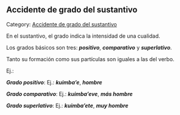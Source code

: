 ## Accidente de grado del sustantivo

Category: [Accidente de grado del sustantivo](http://descubrircorrientes.com.ar/2012/index.php/2426-diccionario-guarani/gramatica-elemental-de-la-lengua-guarani/nociones-elementales-de-fonologia-guarani/8-accidentes-del-sustantivo/clasificacion-de-los-accidentes-del-sustantivo/accidente-de-grado-del-sustantivo)

En el sustantivo, el grado indica la intensidad de una cualidad.

Los grados básicos son tres: _**positivo**_, _**comparativo**_ y _**superlativo**_.

Tanto su formación como sus partículas son iguales a las del verbo.

Ej.:

_**Grado positivo**_: Ej.: _**kuimba’e**_, _**hombre**_

_**Grado comparativo**_: Ej.: _**kuimba’eve**_, _**más hombre**_

_**Grado superlativo**_: Ej.: _**kuimba’ete**_, _**muy hombre**_